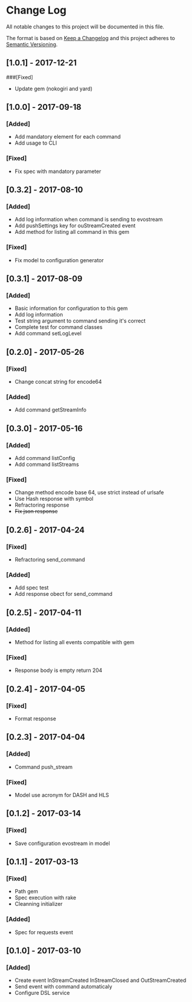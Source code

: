 # Change Log

All notable changes to this project will be documented in this file.

The format is based on [Keep a Changelog](http://keepachangelog.com/)
and this project adheres to [Semantic Versioning](http://semver.org/).

## [1.0.1] - 2017-12-21
###[Fixed]
- Update gem (nokogiri and yard)

## [1.0.0] - 2017-09-18
### [Added]
- Add mandatory element for each command
- Add usage to CLI

### [Fixed]
- Fix spec with mandatory parameter


## [0.3.2] - 2017-08-10
### [Added]
- Add log information when command is sending to evostream
- Add pushSettings key for ouStreamCreated event
- Add method for listing all command in this gem

### [Fixed]
- Fix model to configuration generator

## [0.3.1] - 2017-08-09
### [Added]
- Basic information for configuration to this gem
- Add log information
- Test string argument to command sending it's correct
- Complete test for command classes
- Add command setLogLevel

## [0.2.0] - 2017-05-26
### [Fixed]
- Change concat string for encode64

### [Added]
- Add command getStreamInfo

## [0.3.0] - 2017-05-16
### [Added]
- Add command listConfig
- Add command listStreams

### [Fixed]
- Change method encode base 64, use strict instead of urlsafe
- Use Hash response with symbol
- Refractoring response
- ~~Fix json response~~

## [0.2.6] - 2017-04-24
### [Fixed]
- Refractoring send_command

### [Added]
- Add spec test
- Add response obect for send_command

## [0.2.5] - 2017-04-11
### [Added]
- Method for listing all events compatible with gem

### [Fixed]
- Response body is empty return 204

## [0.2.4] - 2017-04-05
### [Fixed]
- Format response

## [0.2.3] - 2017-04-04
### [Added]
- Command push_stream

### [Fixed]
- Model use acronym for DASH and HLS

## [0.1.2] - 2017-03-14
### [Fixed]
- Save configuration evostream in model

## [0.1.1] - 2017-03-13
### [Fixed]
- Path gem
- Spec execution with rake
- Cleanning initializer

### [Added]
- Spec for requests event

## [0.1.0] - 2017-03-10
### [Added]
- Create event InStreamCreated InStreamClosed and OutStreamCreated
- Send event with command automaticaly
- Configure DSL service

